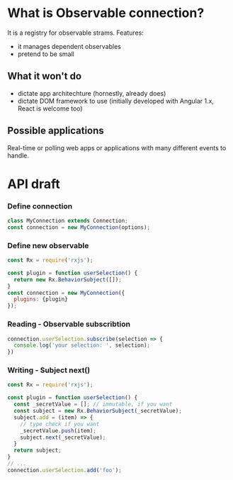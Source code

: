 # What is Observable connection?

It is a registry for observable strams. Features:

- it manages dependent observables
- pretend to be small

## What it won't do

- dictate app architechture (hornestly, already does)
- dictate DOM framework to use (initially developed with Angular 1.x, React is welcome too)

## Possible applications

Real-time or polling web apps or applications with many different events to handle.

# API draft

### Define connection

```javascript
class MyConnection extends Connection;
const connection = new MyConnection(options);
```

### Define new observable

```javascript
const Rx = require('rxjs');

const plugin = function userSelection() {
  return new Rx.BehaviorSubject([]);
}
const connection = new MyConnection({
  plugins: {plugin}
});
```

### Reading - Observable subscribtion

```javascript
connection.userSelection.subscribe(selection => {
  console.log('your selection: ', selection);
})
```

### Writing - Subject next()

```javascript
const Rx = require('rxjs');

const plugin = function userSelection() {
  const _secretValue = []; // immutable, if you want
  const subject = new Rx.BehaviorSubject(_secretValue);
  subject.add = (item) => {
    // type check if you want
    _secretValue.push(item);
    subject.next(_secretValue);
  }
  return subject;
}
// ...
connection.userSelection.add('foo');


```
